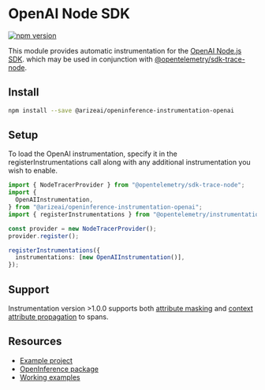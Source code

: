 # OpenAI Node SDK

[![npm version](https://camo.githubusercontent.com/247eac665eb001f3f0acefb5f56b3e607c4143b633b553d452dac4aa3795a90a/68747470733a2f2f62616467652e667572792e696f2f6a732f406172697a6561692532466f70656e696e666572656e63652d696e737472756d656e746174696f6e2d6f70656e61692e737667)](https://badge.fury.io/js/@arizeai%2Fopeninference-instrumentation-openai)

This module provides automatic instrumentation for the [OpenAI Node.js SDK](https://github.com/openai/openai-node). which may be used in conjunction with [@opentelemetry/sdk-trace-node](https://github.com/open-telemetry/opentelemetry-js/tree/main/packages/opentelemetry-sdk-trace-node).

## Install

```bash
npm install --save @arizeai/openinference-instrumentation-openai
```

## Setup

To load the OpenAI instrumentation, specify it in the registerInstrumentations call along with any additional instrumentation you wish to enable.

```typescript
import { NodeTracerProvider } from "@opentelemetry/sdk-trace-node";
import {
  OpenAIInstrumentation,
} from "@arizeai/openinference-instrumentation-openai";
import { registerInstrumentations } from "@opentelemetry/instrumentation";

const provider = new NodeTracerProvider();
provider.register();

registerInstrumentations({
  instrumentations: [new OpenAIInstrumentation()],
});
```

## Support

Instrumentation version >1.0.0 supports both [attribute masking](../how-to-tracing/masking-span-attributes.md) and [context attribute propagation](../how-to-tracing/customize-spans.md) to spans.

## Resources

* [Example project](https://github.com/Arize-ai/openinference/tree/main/js/examples/openai)
* [OpenInference package](https://github.com/Arize-ai/openinference/blob/main/js/packages/openinference-instrumentation-openai)
* [Working examples](https://github.com/Arize-ai/openinference/blob/main/js/examples/openai)
